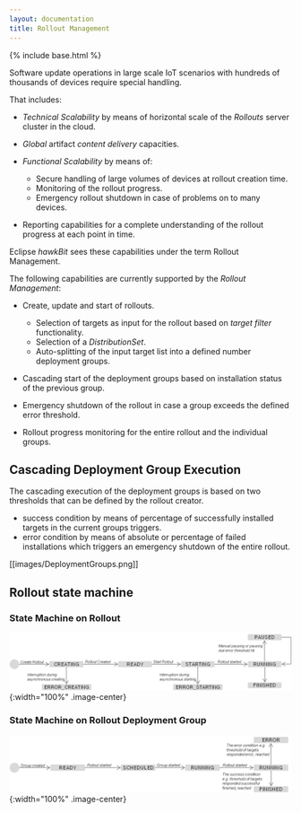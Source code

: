 ```yaml
---
layout: documentation
title: Rollout Management
---
```


{% include base.html %}

Software update operations in large scale IoT scenarios with hundreds of thousands of devices require special handling.

That includes:
- _Technical Scalability_ by means of horizontal scale of the _Rollouts_ server cluster in the cloud.
- _Global_ artifact _content delivery_ capacities.
- _Functional Scalability_ by means of:
  - Secure handling of large volumes of devices at rollout creation time.
  - Monitoring of the rollout progress.
  - Emergency rollout shutdown in case of problems on to many devices.

- Reporting capabilities for a complete understanding of the rollout progress at each point in time.

Eclipse _hawkBit_ sees these capabilities under the term Rollout Management.

The following capabilities are currently supported by the _Rollout Management_:
- Create, update and start of rollouts.
  - Selection of targets as input for the rollout based on _target filter_ functionality.
  - Selection of a _DistributionSet_.
  - Auto-splitting of the input target list into a defined number deployment groups.

- Cascading start of the deployment groups based on installation status of the previous group.
- Emergency shutdown of the rollout in case a group exceeds the defined error threshold.
- Rollout progress monitoring for the entire rollout and the individual groups.


## Cascading Deployment Group Execution
The cascading execution of the deployment groups is based on two thresholds that can be defined by the rollout creator.
- success condition by means of percentage of successfully installed targets in the current groups triggers.
- error condition by means of absolute or percentage of failed installations which triggers an emergency shutdown of the entire rollout.

[[images/DeploymentGroups.png]]

## Rollout state machine
### State Machine on Rollout
![](../images/rolloutstatediagram.png){:width="100%" .image-center}

### State Machine on Rollout Deployment Group
![](../images/rolloutgroupstatediagram.png){:width="100%" .image-center}
